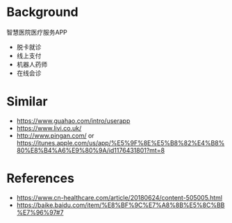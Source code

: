 # Background
智慧医院医疗服务APP
- 脱卡就诊
- 线上支付
- 机器人药师
- 在线会诊


# Similar
- https://www.guahao.com/intro/userapp
- https://www.livi.co.uk/
- http://www.pingan.com/ or https://itunes.apple.com/us/app/%E5%9F%8E%E5%B8%82%E4%B8%80%E8%B4%A6%E9%80%9A/id1176431801?mt=8

# References
- https://www.cn-healthcare.com/article/20180624/content-505005.html
- https://baike.baidu.com/item/%E8%BF%9C%E7%A8%8B%E5%8C%BB%E7%96%97#7
